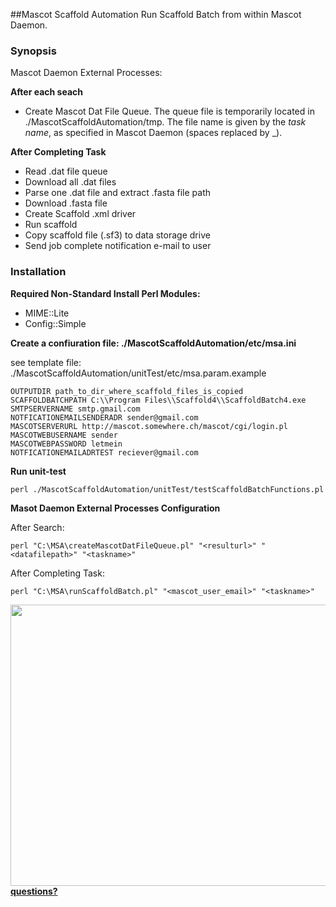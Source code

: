 
##Mascot Scaffold Automation
Run Scaffold Batch from within Mascot Daemon.  
### Synopsis
Mascot Daemon External Processes:

**After each seach**

- Create Mascot Dat File Queue. The queue file is temporarily located in ./MascotScaffoldAutomation/tmp. The file name is given by the *task name*, as specified in Mascot Daemon  (spaces replaced by _).


**After Completing Task**

- Read .dat file queue
- Download all .dat files
- Parse one .dat file and extract .fasta file path
- Download .fasta file
- Create Scaffold .xml driver
- Run scaffold
- Copy scaffold file (.sf3) to data storage drive
- Send job complete notification e-mail to user
		
### Installation

**Required Non-Standard Install Perl Modules:** 

- MIME::Lite
- Config::Simple

**Create a confiuration file: ./MascotScaffoldAutomation/etc/msa.ini**

see template file: ./MascotScaffoldAutomation/unitTest/etc/msa.param.example

	OUTPUTDIR path_to_dir_where_scaffold_files_is_copied 
	SCAFFOLDBATCHPATH C:\\Program Files\\Scaffold4\\ScaffoldBatch4.exe
	SMTPSERVERNAME smtp.gmail.com
	NOTFICATIONEMAILSENDERADR sender@gmail.com
	MASCOTSERVERURL http://mascot.somewhere.ch/mascot/cgi/login.pl
	MASCOTWEBUSERNAME sender
	MASCOTWEBPASSWORD letmein
	NOTFICATIONEMAILADRTEST reciever@gmail.com

**Run unit-test**
  
	perl ./MascotScaffoldAutomation/unitTest/testScaffoldBatchFunctions.pl

**Masot Daemon External Processes Configuration**

<!--![](https://raw.githubusercontent.com/eahrne/MascotScaffoldAutomation/master/docs/Mascot_Daemon_External_Process.PNG) -->


After Search:

	perl "C:\MSA\createMascotDatFileQueue.pl" "<resulturl>" "<datafilepath>" "<taskname>"

After Completing Task:

	perl "C:\MSA\runScaffoldBatch.pl" "<mascot_user_email>" "<taskname>"

<a href="url"><img src="https://raw.githubusercontent.com/eahrne/MascotScaffoldAutomation/master/docs/Mascot_Daemon_External_Process.PNG" align="left" height="450" width="850" ></a>



**[questions?](mailto:erik.ahrne@unibas.ch)**